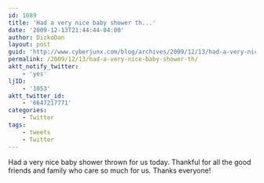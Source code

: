```yaml
---
id: 1089
title: 'Had a very nice baby shower th...'
date: '2009-12-13T21:44:44-04:00'
author: DizkoDan
layout: post
guid: 'http://www.cyberjunx.com/blog/archives/2009/12/13/had-a-very-nice-baby-shower-th/'
permalink: /2009/12/13/had-a-very-nice-baby-shower-th/
aktt_notify_twitter:
    - 'yes'
ljID:
    - '1053'
aktt_twitter_id:
    - '6647217771'
categories:
    - Twitter
tags:
    - tweets
    - Twitter
---
```


Had a very nice baby shower thrown for us today. Thankful for all the good friends and family who care so much for us. Thanks everyone!